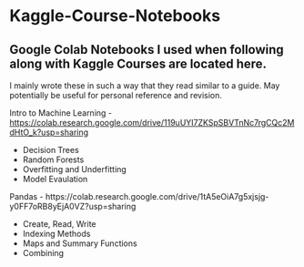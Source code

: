 # Kaggle-Course-Notebooks

## Google Colab Notebooks I used when following along with Kaggle Courses are located here.
I mainly wrote these in such a way that they read similar to a guide. May potentially be useful for personal reference and revision.

Intro to Machine Learning - https://colab.research.google.com/drive/119uUYI7ZKSpSBVTnNc7rgCQc2MdHtO_k?usp=sharing <br>
<ul>
  <li>Decision Trees</li>
  <li>Random Forests</li>
  <li>Overfitting and Underfitting</li>
  <li>Model Evaulation</li>
</ul>
Pandas - https://colab.research.google.com/drive/1tA5eOiA7g5xjsjg-y0FF7oRB8yEjA0VZ?usp=sharing
<ul>
  <li>Create, Read, Write</li>
  <li>Indexing Methods</li>
  <li>Maps and Summary Functions</li>
  <li>Combining</li>
</ul>
